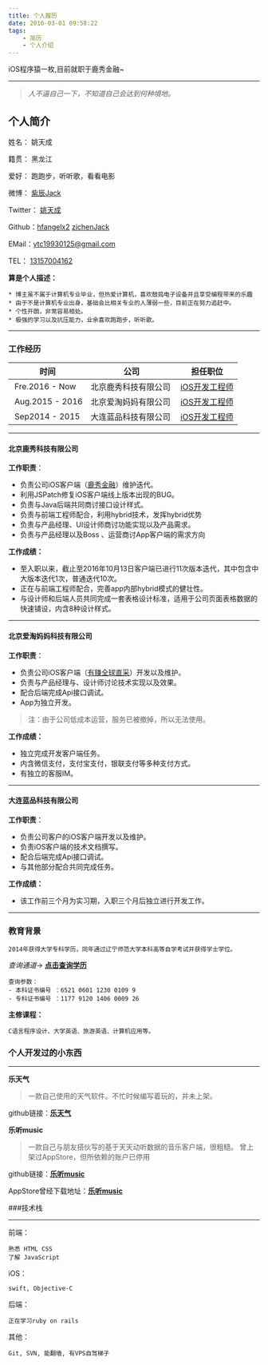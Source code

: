 ```yaml
---
title: 个人履历
date: 2016-03-01 09:58:22
tags: 
	- 简历
	- 个人介绍
---
```


iOS程序猿一枚,目前就职于鹿秀金融~

---

> *人不逼自己一下，不知道自己会达到何种境地。*

## 个人简介

姓名： 姚天成

籍贯： 黑龙江

爱好： 跑跑步，听听歌，看看电影

微博： [紫辰Jack](http://weibo.com/1745612294)

Twitter： [姚天成](https://twitter.com/990667302)

Github：[hfangelx2](https://github.com/hfangelx2)   [zichenJack](https://github.com/zichenJack)

EMail：[ytc19930125@gmail.com](mailto:ytc19930125@gmail.com)

TEL： [13157004162](tel://13157004162)
		
**算是个人描述：**

	* 博主虽不属于计算机专业毕业，但热爱计算机，喜欢鼓捣电子设备并且享受编程带来的乐趣
	* 由于不是计算机专业出身，基础会比相关专业的人薄弱一些，目前正在努力追赶中。
	* 个性开朗，非常容易相处。
	* 极强的学习以及抗压能力，业余喜欢跑跑步，听听歌。

-------


### 工作经历

| 时间 | 公司 | 担任职位 | 
| --- | --- | --- |
|  Fre.2016 - Now | 北京鹿秀科技有限公司  | [iOS开发工程师](#) |
|  Aug.2015 - 2016 | 北京爱淘妈妈有限公司 | [iOS开发工程师](#) |
|  Sep2014 - 2015 | 大连蓝品科技有限公司  | [iOS开发工程师](#)|


-------
#### **北京鹿秀科技有限公司**
**工作职责**：

*  负责公司iOS客户端（[鹿秀金融](https://itunes.apple.com/cn/app/lu-xiu-jin-rong-ding-zeng/id1023676565?l=en&mt=8)）维护迭代。
*  利用JSPatch修复iOS客户端线上版本出现的BUG。
*  负责与Java后端共同商讨接口设计样式。
*  负责与前端工程师配合，利用hybrid技术，发挥hybrid优势
*  负责与产品经理、UI设计师商讨功能实现以及产品需求。
*  负责与产品经理以及Boss 、运营商讨App客户端的需求方向

**工作成绩：**

* 至入职以来，截止至2016年10月13日客户端已进行11次版本迭代，其中包含中大版本迭代1次，普通迭代10次。
* 正在与前端工程师配合，完善app内部hybrid模式的健壮性。
* 与设计师和后端人员共同完成一套表格设计标准，适用于公司页面表格数据的快速铺设，内含8种设计样式。

-------
 
#### **北京爱淘妈妈科技有限公司**
**工作职责**：

*  负责公司iOS客户端（[有赚全球直采](https://itunes.apple.com/cn/app/id1059643526)）开发以及维护。
*  负责与产品经理与、设计师讨论技术实现以及效果。
*  配合后端完成Api接口调试。
*  App为独立开发。

> 注：由于公司低成本运营，服务已被撤掉，所以无法使用。

**工作成绩：**

* 独立完成开发客户端任务。
* 内含微信支付，支付宝支付，银联支付等多种支付方式。
* 有独立的客服IM。


-------
#### **大连蓝品科技有限公司**
**工作职责**：

*  负责公司客户的iOS客户端开发以及维护。
*  负责iOS客户端的技术文档撰写。
*  配合后端完成Api接口调试。
*  与其他部分配合共同完成任务。

**工作成绩：**

* 该工作前三个月为实习期，入职三个月后独立进行开发工作。

-------

### 教育背景

	2014年获得大学专科学历，同年通过辽宁师范大学本科高等自学考试并获得学士学位。

*查询通道*-> [**点击查询学历**](http://www.chsi.com.cn/xlcx/lscx.jsp)
	
	查询参数：
	- 本科证书编号 ：6521 0601 1230 0109 9
	- 专科证书编号 ：1177 9120 1406 0009 26 

**主修课程：**
	
	C语言程序设计、大学英语、旅游英语、计算机应用等。

### 个人开发过的小东西

-------


**乐天气**
>一款自己使用的天气软件。不忙时候编写着玩的，并未上架。

github链接：[**乐天气**](https://github.com/hfangelx2/happyWeater)

**乐听music**

>一款自己与朋友搭伙写的基于天天动听数据的音乐客户端，很粗糙。
>曾上架过AppStore，但所依赖的账户已停用

github链接：[**乐听music**](https://github.com/hfangelx2/letingMusic)

AppStore曾经下载地址：[**乐听music**](https://itunes.apple.com/cn/app/id1017188816)



###技术栈

-------

前端：

	熟悉 HTML CSS 
	了解 JavaScript
iOS：
	
	swift, Objective-C
后端：
	
	正在学习ruby on rails
其他：
	
	Git, SVN, 能翻墙, 有VPS自驾梯子


